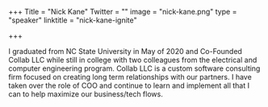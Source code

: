 +++
Title = "Nick Kane"
Twitter = ""
image = "nick-kane.png"
type = "speaker"
linktitle = "nick-kane-ignite"

+++

I graduated from NC State University in May of 2020 and Co-Founded Collab LLC while still in college with two colleagues from the electrical and computer engineering program. Collab LLC is a custom software consulting firm focused on creating long term relationships with our partners. I have taken over the role of COO and continue to learn and implement all that I can to help maximize our business/tech flows. 